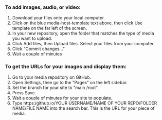 ### To add images, audio, or video:

1. Download your files onto your local computer.
2. Click on the blue media-host-template text above, then click Use template on the far left of the screen.
3. In your new repository, open the folder that matches the type of media you want to upload.
4. Click Add files, then Upload files. Select your files from your computer.
5. Click "Commit changes..."
6. Wait a couple of minutes

### To get the URLs for your images and display them:
1. Go to your media repository on GitHub.
2. Open Settings, then go to the "Pages" on the left sidebar.
3. Set the branch for your site to "main /root".
4. Press Save.
5. Wait a couple of minutes for your site to populate.
6. Type https:/github.io/YOUR USERNAME/NAME OF YOUR REPO/FOLDER NAME/FILE NAME into the search bar. This is the URL for your piece of media.

